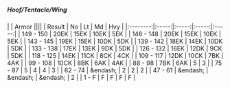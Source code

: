 ##### Hoof/Tentacle/Wing

|      | Armor ||||
| Result | No | Lt | Md | Hvy |
|:--------:|:-----:|:-----:|:-----:|:-----:|
| 149 - 150 | 20EK | 15EK | 10EK | 5EK |
| 146 - 148 | 20EK | 15EK | 10EK | 5EK |
| 143 - 145 | 19EK | 15EK | 10DK | 5DK |
| 139 - 142 | 18EK | 14EK | 10DK | 5DK |
| 133 - 138 | 17EK | 13EK | 9DK | 5DK |
| 126 - 132 | 16EK | 12DK | 9CK | 5DK |
| 118 - 125 | 14EK | 11CK | 8CK | 4CK |
| 109 - 117 | 12DK | 10CK | 7BK | 4AK |
| 99 - 108 | 10CK | 8BK | 6AK | 4AK |
| 88 - 98 | 7BK | 6AK | 5 | 3 |
| 75 - 87 | 5 | 4 | 4 | 3 |
| 62 - 74 | &endash;  | 2 | 2 | 2 |
| 47 - 61 | &endash;  | &endash;  | &endash;  | 2 |
| 1 - F | F | F | F | F |
